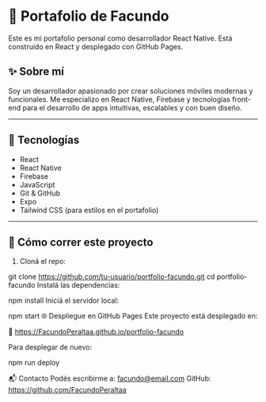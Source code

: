 # 💼 Portafolio de Facundo

Este es mi portafolio personal como desarrollador React Native. Está construido en React y desplegado con GitHub Pages.

## ✨ Sobre mí

Soy un desarrollador apasionado por crear soluciones móviles modernas y funcionales. Me especializo en React Native, Firebase y tecnologías front-end para el desarrollo de apps intuitivas, escalables y con buen diseño.

---

## 📱 Tecnologías

- React
- React Native
- Firebase
- JavaScript 
- Git & GitHub
- Expo
- Tailwind CSS (para estilos en el portafolio)

---

## 🚀 Cómo correr este proyecto

1. Cloná el repo:

git clone https://github.com/tu-usuario/portfolio-facundo.git
cd portfolio-facundo
Instalá las dependencias:

npm install
Iniciá el servidor local:

npm start
🌐 Despliegue en GitHub Pages
Este proyecto está desplegado en:

🔗 https://FacundoPeraltaa.github.io/portfolio-facundo

Para desplegar de nuevo:

npm run deploy

📬 Contacto
Podés escribirme a: facundo@email.com
GitHub: https://github.com/FacundoPeraltaa

